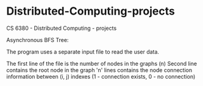 # Distributed-Computing-projects
CS 6380 - Distributed Computing - projects

Asynchronous BFS Tree:

The program uses a separate input file to read the user data.

The first line of the file is the number of nodes in the graphs (n)
Second line contains the root node in the graph
'n' lines contains the node connection information between (i, j) indexes (1 - connection exists, 0 - no connection)